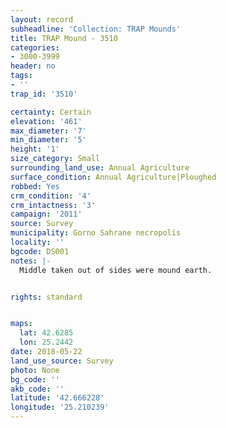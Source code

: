 ```yaml
---
layout: record
subheadline: 'Collection: TRAP Mounds'
title: TRAP Mound - 3510
categories:
- 3000-3999
header: no
tags:
- ''
trap_id: '3510'

certainty: Certain
elevation: '461'
max_diameter: '7'
min_diameter: '5'
height: '1'
size_category: Small
surrounding_land_use: Annual Agriculture
surface_condition: Annual Agriculture|Ploughed
robbed: Yes
crm_condition: '4'
crm_intactness: '3'
campaign: '2011'
source: Survey
municipality: Gorno Sahrane necropolis
locality: ''
bgcode: DS001
notes: |-
  Middle taken out of sides were mound earth.


rights: standard


maps:
  lat: 42.6285
  lon: 25.2442
date: 2018-05-22
land_use_source: Survey
photo: None
bg_code: ''
akb_code: ''
latitude: '42.666228'
longitude: '25.210239'
---
```

